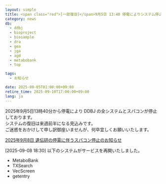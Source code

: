 ```yaml
---
layout: simple
title: <span class="red">[一部復旧]</span>9月5日 13:40 停電によりシステム停止, 復旧は来週前半の見込み
category: news
db:
  - ddbj
  - bioproject
  - biosample
  - dra
  - gea
  - jga
  - agd
  - metabobank
  - top

tags:
  - お知らせ

date: 2025-09-05T01:00:00+09:00
retire_time: 2025-09-10T17:00:00+09:00
lang: ja
---
```


2025年9月5日13時40分から停電により DDBJ の全システムとスパコンが停止しております。  
システムの復旧は来週前半になる見込みです。  
ご迷惑をおかけして申し訳御座いませんが、何卒宜しくお願いいたします。  

[2025年9月8日 遺伝研の停電に伴うスパコン停止のお知らせ](https://sc.ddbj.nig.ac.jp/blog/2025-09-08-blackout)

<span class="red">[2025-09-08 18:30]</span>
以下のシステムがサービスを再開いたしました。

- MetaboBank
- TXSearch
- VecScreen
- getentry
